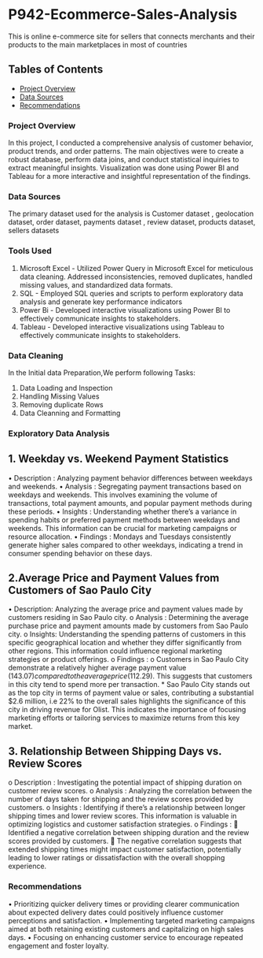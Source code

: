 # P942-Ecommerce-Sales-Analysis
This is online e-commerce site for sellers that connects merchants and their products to the main marketplaces in most of countries
## Tables of Contents
- [Project Overview](#Project-Overview)
- [Data Sources](#Data-Sources) 
- [ Recommendations](#Recommendations)
### Project Overview
In this project, I conducted a comprehensive analysis of customer behavior, product trends, and order patterns. The main objectives were to create a robust database, perform data joins, and conduct statistical inquiries to extract meaningful insights. Visualization was done using Power BI and Tableau for a more interactive and insightful representation of the findings.
### Data Sources 
The primary dataset used for the analysis is Customer dataset , geolocation dataset, order dataset, payments dataset , review dataset, products dataset, sellers datasets
### Tools Used
1.	Microsoft Excel - Utilized Power Query in Microsoft Excel for meticulous data cleaning. Addressed inconsistencies, removed duplicates, handled missing values, and standardized data formats.
2.	SQL - Employed SQL queries and scripts to perform exploratory data analysis and generate key performance indicators 
3.	Power Bi - Developed interactive visualizations using Power BI to effectively communicate insights to stakeholders.
4.	Tableau - Developed interactive visualizations using Tableau to effectively communicate insights to stakeholders.
### Data Cleaning 
In the Initial data Preparation,We perform following Tasks:
1. Data Loading and Inspection
2. Handling Missing Values
3. Removing duplicate Rows
4. Data Cleanning and Formatting

### Exploratory Data Analysis
## 1.	Weekday vs. Weekend Payment Statistics
•	Description : Analyzing payment behavior differences between weekdays and weekends.
•	Analysis : Segregating payment transactions based on weekdays and weekends. This involves examining the volume of transactions, total payment amounts, and popular payment methods during these periods.
•	Insights : Understanding whether there’s a variance in spending habits or preferred payment methods between weekdays and weekends. This information can be crucial for marketing campaigns or resource allocation.
•	Findings : 	Mondays and Tuesdays consistently generate higher sales compared to other weekdays, indicating a trend in consumer spending behavior on these days.

## 2.Average Price and Payment Values from Customers of Sao Paulo City
 •	Description: Analyzing the average price and payment values made by customers residing in Sao Paulo city.
o	Analysis : Determining the average purchase price and payment amounts made by customers from Sao Paulo city.
o	Insights: Understanding the spending patterns of customers in this specific geographical location and whether they differ significantly from other regions. This information could influence regional marketing strategies or product offerings.
o	Findings :
o	Customers in Sao Paulo City demonstrate a relatively higher average payment value ($143.07) compared to the average price ($112.29). This suggests that customers in this city tend to spend more per transaction. * Sao Paulo City stands out as the top city in terms of payment value or sales, contributing a substantial $2.6 million, i.e 22% to the overall sales highlights the significance of this city in driving revenue for Olist. This indicates the importance of focusing marketing efforts or tailoring services to maximize returns from this key market.
## 3.	Relationship Between Shipping Days vs. Review Scores
o	Description : Investigating the potential impact of shipping duration on customer review scores.
o	Analysis : Analyzing the correlation between the number of days taken for shipping and the review scores provided by customers.
o	Insights : Identifying if there’s a relationship between longer shipping times and lower review scores. This information is valuable in optimizing logistics and customer satisfaction strategies.
o	Findings :
	Identified a negative correlation between shipping duration and the review scores provided by customers.
	The negative correlation suggests that extended shipping times might impact customer satisfaction, potentially leading to lower ratings or dissatisfaction with the overall shopping experience.
### Recommendations
•	Prioritizing quicker delivery times or providing clearer communication about expected delivery dates could positively influence customer perceptions and satisfaction.
•	Implementing targeted marketing campaigns aimed at both retaining existing customers and capitalizing on high sales days.
•	Focusing on enhancing customer service to encourage repeated engagement and foster loyalty.
